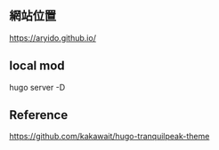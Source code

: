 ## 網站位置
https://aryido.github.io/

## local mod
hugo server -D

## Reference
https://github.com/kakawait/hugo-tranquilpeak-theme